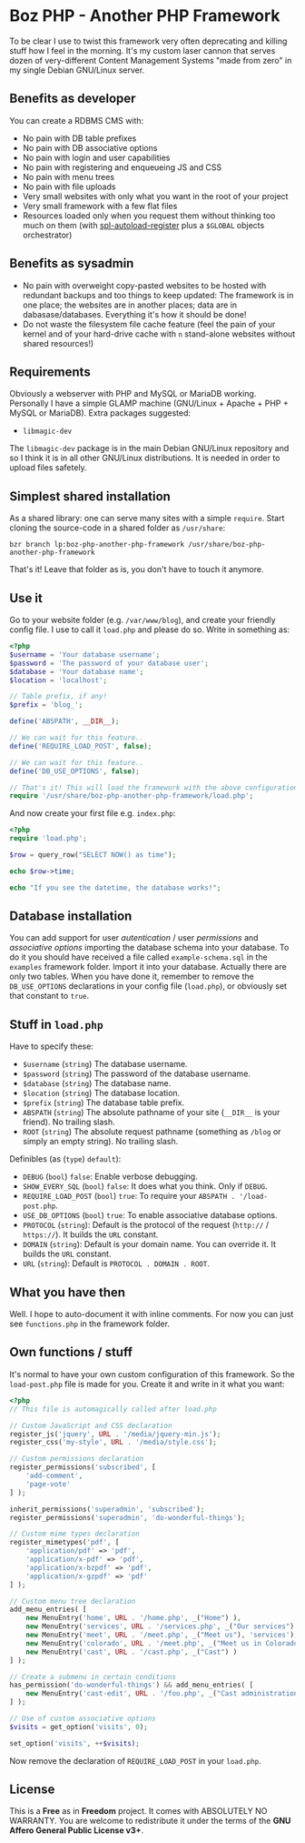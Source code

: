 # Boz PHP - Another PHP Framework
To be clear I use to twist this framework very often deprecating and killing stuff how I feel in the morning. It's my custom laser cannon that serves dozen of very-different Content Management Systems "made from zero" in my single Debian GNU/Linux server.

## Benefits as developer
You can create a RDBMS CMS with:

* No pain with DB table prefixes
* No pain with DB associative options
* No pain with login and user capabilities
* No pain with registering and enqueueing JS and CSS
* No pain with menu trees
* No pain with file uploads
* Very small websites with only what you want in the root of your project
* Very small framework with a few flat files
* Resources loaded only when you request them without thinking too much on them (with [spl-autoload-register](http://php.net/manual/en/function.spl-autoload-register.php) plus a `$GLOBAL` objects orchestrator)

## Benefits as sysadmin
* No pain with overweight copy-pasted websites to be hosted with redundant backups and too things to keep updated: The framework is in one place; the websites are in another places; data are in dabasase/databases. Everything it's how it should be done!
* Do not waste the filesystem file cache feature (feel the pain of your kernel and of your hard-drive cache with `n` stand-alone websites without shared resources!)

## Requirements
Obviously a webserver with PHP and MySQL or MariaDB working. Personally I have a simple GLAMP machine (GNU/Linux + Apache + PHP + MySQL or MariaDB). Extra packages suggested:
* `libmagic-dev`

The `libmagic-dev` package is in the main Debian GNU/Linux repository and so I think it is in all other GNU/Linux distributions. It is needed in order to upload files safetely.

## Simplest shared installation
As a shared library: one can serve many sites with a simple `require`. Start cloning the source-code in a shared folder as `/usr/share`:

    bzr branch lp:boz-php-another-php-framework /usr/share/boz-php-another-php-framework

That's it! Leave that folder as is, you don't have to touch it anymore.

## Use it
Go to your website folder (e.g. `/var/www/blog`), and create your friendly config file. I use to call it `load.php` and please do so. Write in something as:
```php
<?php
$username = 'Your database username';
$password = 'The password of your database user';
$database = 'Your database name';
$location = 'localhost';

// Table prefix, if any!
$prefix = 'blog_';

define('ABSPATH', __DIR__);

// We can wait for this feature..
define('REQUIRE_LOAD_POST', false);

// We can wait for this feature..
define('DB_USE_OPTIONS', false);

// That's it! This will load the framework with the above configurations
require '/usr/share/boz-php-another-php-framework/load.php';
```
And now create your first file e.g. `index.php`:
```php
<?php
require 'load.php';

$row = query_row("SELECT NOW() as time");

echo $row->time;

echo "If you see the datetime, the database works!";
```

## Database installation
You can add support for user *autentication* / user *permissions* and *associative options* importing the database schema into your database. To do it you should have received a file called `example-schema.sql` in the `examples` framework folder. Import it into your database. Actually there are only two tables. When you have done it, remember to remove the `DB_USE_OPTIONS` declarations in your config file (`load.php`), or obviously set that constant to `true`.

## Stuff in `load.php`
Have to specify these:
* `$username` (`string`) The database username.
* `$password` (`string`) The password of the database username.
* `$database` (`string`) The database name.
* `$location` (`string`) The database location.
* `$prefix` (`string`) The database table prefix.
* `ABSPATH` (`string`) The absolute pathname of your site (`__DIR__` is your friend). No trailing slash.
* `ROOT` (`string`) The absolute request pathname (something as `/blog` or simply an empty string). No trailing slash.

Definibles (as  (`type`) `default`):
* `DEBUG` (`bool`) `false`: Enable verbose debugging.
* `SHOW_EVERY_SQL` (`bool`) `false`: It does what you think. Only if `DEBUG`.
* `REQUIRE_LOAD_POST` (`bool`) `true`: To require your `ABSPATH . '/load-post.php`.
* `USE_DB_OPTIONS` (`bool`) `true`: To enable associative database options.
* `PROTOCOL` (`string`): Default is the protocol of the request (`http://` / `https://`). It builds the `URL` constant.
* `DOMAIN` (`string`): Default is your domain name. You can override it. It builds the `URL` constant.
* `URL` (`string`): Default is `PROTOCOL . DOMAIN . ROOT`.

## What you have then
Well. I hope to auto-document it with inline comments. For now you can just see `functions.php` in the framework folder.

## Own functions / stuff
It's normal to have your own custom configuration of this framework. So the `load-post.php` file is made for you. Create it and write in it what you want:
```php
<?php
// This file is automagically called after load.php

// Custom JavaScript and CSS declaration
register_js('jquery', URL . '/media/jquery-min.js');
register_css('my-style', URL . '/media/style.css');

// Custom permissions declaration
register_permissions('subscribed', [
	'add-comment',
	'page-vote'
] );

inherit_permissions('superadmin', 'subscribed');
register_permissions('superadmin', 'do-wonderful-things');

// Custom mime types declaration
register_mimetypes('pdf', [
	'application/pdf' => 'pdf',
	'application/x-pdf' => 'pdf',
	'application/x-bzpdf' => 'pdf',
	'application/x-gzpdf' => 'pdf'
] );

// Custom menu tree declaration
add_menu_entries( [
	new MenuEntry('home', URL . '/home.php', _("Home") ),
	new MenuEntry('services', URL . '/services.php', _("Our services") ),
	new MenuEntry('meet', URL . '/meet.php', _("Meet us"), 'services'),
	new MenuEntry('colorado', URL . '/meet.php', _("Meet us in Colorado"), 'meet'),
	new MenuEntry('cast', URL . '/cast.php', _("Cast") )
] );

// Create a submenu in certain conditions
has_permission('do-wonderful-things') && add_menu_entries( [
	new MenuEntry('cast-edit', URL . '/foo.php', _("Cast administration"), 'cast' )
] );

// Use of custom associative options
$visits = get_option('visits', 0);

set_option('visits', ++$visits);
```
Now remove the declaration of `REQUIRE_LOAD_POST` in your `load.php`.

## License
This is a **Free** as in **Freedom** project. It comes with ABSOLUTELY NO WARRANTY. You are welcome to redistribute it under the terms of the **GNU Affero General Public License v3+**.
